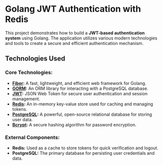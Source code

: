 # Golang JWT Authentication with Redis

This project demonstrates how to build a **JWT-based authentication system** using Golang. The application utilizes various modern technologies and tools to create a secure and efficient authentication mechanism.

## Technologies Used

### Core Technologies:

- **[Fiber](https://gofiber.io/):** A fast, lightweight, and efficient web framework for Golang.
- **[GORM](https://gorm.io/):** An ORM library for interacting with a PostgreSQL database.
- **[JWT](https://jwt.io/):** JSON Web Token for secure user authentication and session management.
- **[Redis](https://redis.io/):** An in-memory key-value store used for caching and managing tokens.
- **[PostgreSQL](https://www.postgresql.org/):** A powerful, open-source relational database for storing user data.
- **[Bcrypt](https://pkg.go.dev/golang.org/x/crypto/bcrypt):** A secure hashing algorithm for password encryption.

### External Components:

- **Redis:** Used as a cache to store tokens for quick verification and logout.
- **PostgreSQL:** The primary database for persisting user credentials and data.
